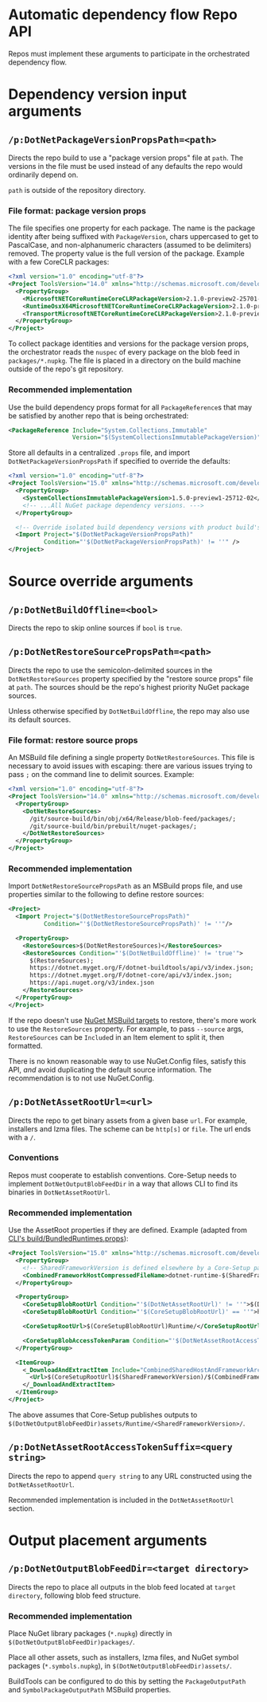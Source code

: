 # Automatic dependency flow Repo API

Repos must implement these arguments to participate in the orchestrated dependency flow.


# Dependency version input arguments

## `/p:DotNetPackageVersionPropsPath=<path>`
Directs the repo build to use a "package version props" file at `path`. The versions in the file must be used instead of any defaults the repo would ordinarily depend on.

`path` is outside of the repository directory.

### File format: package version props
The file specifies one property for each package. The name is the package identity after being suffixed with `PackageVersion`, chars uppercased to get to PascalCase, and non-alphanumeric characters (assumed to be delimiters) removed. The property value is the full version of the package. Example with a few CoreCLR packages:

```xml
<?xml version="1.0" encoding="utf-8"?>
<Project ToolsVersion="14.0" xmlns="http://schemas.microsoft.com/developer/msbuild/2003">
  <PropertyGroup>
    <MicrosoftNETCoreRuntimeCoreCLRPackageVersion>2.1.0-preview2-25701-02</MicrosoftNETCoreRuntimeCoreCLRPackageVersion>
    <RuntimeOsxX64MicrosoftNETCoreRuntimeCoreCLRPackageVersion>2.1.0-preview2-25701-02</RuntimeOsxX64MicrosoftNETCoreRuntimeCoreCLRPackageVersion>
    <TransportMicrosoftNETCoreRuntimeCoreCLRPackageVersion>2.1.0-preview2-25701-02</TransportMicrosoftNETCoreRuntimeCoreCLRPackageVersion>
  </PropertyGroup>
</Project>
```

To collect package identities and versions for the package version props, the orchestrator reads the `nuspec` of every package on the blob feed in `packages/*.nupkg`. The file is placed in a directory on the build machine outside of the repo's git repository.

### Recommended implementation
Use the build dependency props format for all `PackageReference`s that may be satisfied by another repo that is being orchestrated:

```xml
<PackageReference Include="System.Collections.Immutable"
                  Version="$(SystemCollectionsImmutablePackageVersion)" />
```

Store all defaults in a centralized `.props` file, and import `DotNetPackageVersionPropsPath` if specified to override the defaults:

```xml
<?xml version="1.0" encoding="utf-8"?>
<Project ToolsVersion="15.0" xmlns="http://schemas.microsoft.com/developer/msbuild/2003">
  <PropertyGroup>
    <SystemCollectionsImmutablePackageVersion>1.5.0-preview1-25712-02</SystemCollectionsImmutablePackageVersion>
    <!-- ...All NuGet package dependency versions. --->
  </PropertyGroup>

  <!-- Override isolated build dependency versions with product build's. -->
  <Import Project="$(DotNetPackageVersionPropsPath)"
          Condition="'$(DotNetPackageVersionPropsPath)' != ''" />
</Project>
```


# Source override arguments

## `/p:DotNetBuildOffline=<bool>`
Directs the repo to skip online sources if `bool` is `true`.

## `/p:DotNetRestoreSourcePropsPath=<path>`
Directs the repo to use the semicolon-delimited sources in the `DotNetRestoreSources` property specified by the "restore source props" file at `path`. The sources should be the repo's highest priority NuGet package sources.

Unless otherwise specified by `DotNetBuildOffline`, the repo may also use its default sources.

### File format: restore source props
An MSBuild file defining a single property `DotNetRestoreSources`. This file is necessary to avoid issues with escaping: there are various issues trying to pass `;` on the command line to delimit sources. Example:

```xml
<?xml version="1.0" encoding="utf-8"?>
<Project ToolsVersion="14.0" xmlns="http://schemas.microsoft.com/developer/msbuild/2003">
  <PropertyGroup>
    <DotNetRestoreSources>
      /git/source-build/bin/obj/x64/Release/blob-feed/packages/;
      /git/source-build/bin/prebuilt/nuget-packages/;
    </DotNetRestoreSources>
  </PropertyGroup>
</Project>
```

### Recommended implementation
Import `DotNetRestoreSourcePropsPath` as an MSBuild props file, and use properties similar to the following to define restore sources:

```xml
<Project>
  <Import Project="$(DotNetRestoreSourcePropsPath)"
          Condition="'$(DotNetRestoreSourcePropsPath)' != ''"/>

  <PropertyGroup>
    <RestoreSources>$(DotNetRestoreSources)</RestoreSources>
    <RestoreSources Condition="'$(DotNetBuildOffline)' != 'true'">
      $(RestoreSources);
      https://dotnet.myget.org/F/dotnet-buildtools/api/v3/index.json;
      https://dotnet.myget.org/F/dotnet-core/api/v3/index.json;
      https://api.nuget.org/v3/index.json
    </RestoreSources>
  </PropertyGroup>
</Project>
```

If the repo doesn't use [NuGet MSBuild targets](https://docs.microsoft.com/en-us/nuget/schema/msbuild-targets#restore-target) to restore, there's more work to use the `RestoreSources` property. For example, to pass `--source` args, `RestoreSources` can be `Include`d in an Item element to split it, then formatted.

There is no known reasonable way to use NuGet.Config files, satisfy this API, *and* avoid duplicating the default source information. The recommendation is to not use NuGet.Config.

## `/p:DotNetAssetRootUrl=<url>`
Directs the repo to get binary assets from a given base `url`. For example, installers and lzma files. The scheme can be `http[s]` or `file`. The url ends with a `/`.

### Conventions
Repos must cooperate to establish conventions. Core-Setup needs to implement `DotNetOutputBlobFeedDir` in a way that allows CLI to find its binaries in `DotNetAssetRootUrl`.

### Recommended implementation
Use the AssetRoot properties if they are defined. Example (adapted from [CLI's build/BundledRuntimes.props](https://github.com/dotnet/cli/blob/4fe4c4d28a5171946311ca3ebf65af95180eb11f/build/BundledRuntimes.props)):

```xml
<Project ToolsVersion="15.0" xmlns="http://schemas.microsoft.com/developer/msbuild/2003">
  <PropertyGroup>
    <!-- SharedFrameworkVersion is defined elsewhere by a Core-Setup package version. -->
    <CombinedFrameworkHostCompressedFileName>dotnet-runtime-$(SharedFrameworkVersion)-$(SharedFrameworkRid)$(ArchiveExtension)</CombinedFrameworkHostCompressedFileName>
  </PropertyGroup>

  <PropertyGroup>
    <CoreSetupBlobRootUrl Condition="'$(DotNetAssetRootUrl)' != ''">$(DotNetAssetRootUrl)</CoreSetupBlobRootUrl>
    <CoreSetupBlobRootUrl Condition="'$(CoreSetupBlobRootUrl)' == ''">https://dotnetcli.azureedge.net/dotnet/</CoreSetupBlobRootUrl>

    <CoreSetupRootUrl>$(CoreSetupBlobRootUrl)Runtime/</CoreSetupRootUrl>

    <CoreSetupBlobAccessTokenParam Condition="'$(DotNetAssetRootAccessTokenSuffix)' != ''">$(DotNetAssetRootAccessTokenSuffix)</CoreSetupBlobAccessTokenParam>
  </PropertyGroup>

  <ItemGroup>
    <_DownloadAndExtractItem Include="CombinedSharedHostAndFrameworkArchive">
      <Url>$(CoreSetupRootUrl)$(SharedFrameworkVersion)/$(CombinedFrameworkHostCompressedFileName)$(CoreSetupBlobAccessTokenParam)</Url>
    </_DownloadAndExtractItem>
  </ItemGroup>
</Project>
```

The above assumes that Core-Setup publishes outputs to `$(DotNetOutputBlobFeedDir)assets/Runtime/<SharedFrameworkVersion>/`.

## `/p:DotNetAssetRootAccessTokenSuffix=<query string>`
Directs the repo to append `query string` to any URL constructed using the `DotNetAssetRootUrl`.

Recommended implementation is included in the `DotNetAssetRootUrl` section.


# Output placement arguments

## `/p:DotNetOutputBlobFeedDir=<target directory>`
Directs the repo to place all outputs in the blob feed located at `target directory`, following blob feed structure.

### Recommended implementation
Place NuGet library packages (`*.nupkg`) directly in `$(DotNetOutputBlobFeedDir)packages/`.

Place all other assets, such as installers, lzma files, and NuGet symbol packages (`*.symbols.nupkg`), in `$(DotNetOutputBlobFeedDir)assets/`.

BuildTools can be configured to do this by setting the `PackageOutputPath` and `SymbolPackageOutputPath` MSBuild properties.
